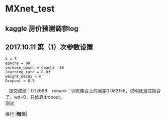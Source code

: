# MXnet_test
## kaggle 房价预测调参log
## 2017.10.11 第（1）次参数设置
    k = 3
    epochs = 80
    verbose_epoch = epochs -10
    learning_rate = 0.03
    weight_decay = 0
    Dropout = 0.5
    提交成绩：0.12698
    remark：训练集合上的误差0.083158，说明还是过拟合了。wd=0，只依靠dropout。  
测试

换行
|__粗体__|



